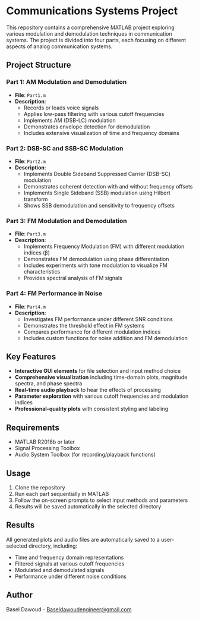 # Communications Systems Project

This repository contains a comprehensive MATLAB project exploring various modulation and demodulation techniques in communication systems. The project is divided into four parts, each focusing on different aspects of analog communication systems.

## Project Structure

### Part 1: AM Modulation and Demodulation
- **File**: `Part1.m`
- **Description**: 
  - Records or loads voice signals
  - Applies low-pass filtering with various cutoff frequencies
  - Implements AM (DSB-LC) modulation
  - Demonstrates envelope detection for demodulation
  - Includes extensive visualization of time and frequency domains

### Part 2: DSB-SC and SSB-SC Modulation
- **File**: `Part2.m`
- **Description**:
  - Implements Double Sideband Suppressed Carrier (DSB-SC) modulation
  - Demonstrates coherent detection with and without frequency offsets
  - Implements Single Sideband (SSB) modulation using Hilbert transform
  - Shows SSB demodulation and sensitivity to frequency offsets

### Part 3: FM Modulation and Demodulation
- **File**: `Part3.m`
- **Description**:
  - Implements Frequency Modulation (FM) with different modulation indices (β)
  - Demonstrates FM demodulation using phase differentiation
  - Includes experiments with tone modulation to visualize FM characteristics
  - Provides spectral analysis of FM signals

### Part 4: FM Performance in Noise
- **File**: `Part4.m`
- **Description**:
  - Investigates FM performance under different SNR conditions
  - Demonstrates the threshold effect in FM systems
  - Compares performance for different modulation indices
  - Includes custom functions for noise addition and FM demodulation

## Key Features

- **Interactive GUI elements** for file selection and input method choice
- **Comprehensive visualization** including time-domain plots, magnitude spectra, and phase spectra
- **Real-time audio playback** to hear the effects of processing
- **Parameter exploration** with various cutoff frequencies and modulation indices
- **Professional-quality plots** with consistent styling and labeling

## Requirements

- MATLAB R2018b or later
- Signal Processing Toolbox
- Audio System Toolbox (for recording/playback functions)

## Usage

1. Clone the repository
2. Run each part sequentially in MATLAB
3. Follow the on-screen prompts to select input methods and parameters
4. Results will be saved automatically in the selected directory

## Results

All generated plots and audio files are automatically saved to a user-selected directory, including:
- Time and frequency domain representations
- Filtered signals at various cutoff frequencies
- Modulated and demodulated signals
- Performance under different noise conditions

## Author

Basel Dawoud - Baseldawoudengineer@gmail.com

